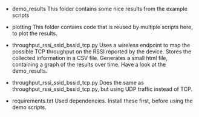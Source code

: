 - demo_results
  This folder contains some nice results from the example scripts
  
- plotting
  This folder contains code that is reused by multiple scripts here, to plot the results.

- throughput_rssi_ssid_bssid_tcp.py
  Uses a wireless endpoint to map the possible TCP throughput on the RSSI reported by the device.
  Stores the collected information in a CSV file.
  Generates a small html file, containing a graph of the results over time.
  Have a look at the demo_results.
  
- throughput_rssi_ssid_bssid_tcp.py
  Does the same as throughput_rssi_ssid_bssid_tcp.py, but using UDP traffic instead of TCP.
  
- requirements.txt
  Used dependencies. Install these first, before using the demo scripts.
  

  
  
